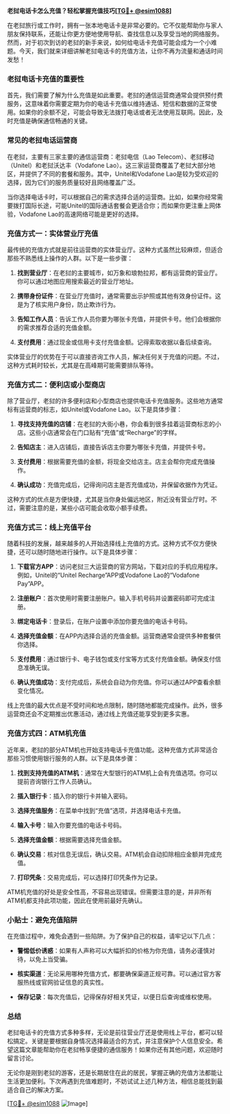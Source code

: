 **老挝电话卡怎么充值？轻松掌握充值技巧[[TG💪+ @esim1088](https://t.me/s/esim1088)]**

在老挝旅行或工作时，拥有一张本地电话卡是非常必要的。它不仅能帮助你与家人朋友保持联系，还能让你更方便地使用导航、查找信息以及享受当地的网络服务。然而，对于初次到访的老挝的新手来说，如何给电话卡充值可能会成为一个小难题。今天，我们就来详细讲解老挝电话卡的充值方法，让你不再为流量和通话时间发愁！

### 老挝电话卡充值的重要性

首先，我们需要了解为什么充值是如此重要。老挝的通信运营商通常会提供预付费服务，这意味着你需要定期为你的电话卡充值以维持通话、短信和数据的正常使用。如果你的余额不足，可能会导致无法拨打电话或者无法使用互联网。因此，及时充值是确保通信畅通的关键。

### 常见的老挝电话运营商

在老挝，主要有三家主要的通信运营商：老挝电信（Lao Telecom）、老挝移动（Unitel）和老挝沃达丰（Vodafone Lao）。这三家运营商覆盖了老挝大部分地区，并提供了不同的套餐和服务。其中，Unitel和Vodafone Lao是较为受欢迎的选择，因为它们的服务质量较好且网络覆盖广泛。

当你选择电话卡时，可以根据自己的需求选择合适的运营商。比如，如果你经常需要拨打国际长途，可能Unitel的国际通话套餐会更适合你；而如果你更注重上网体验，Vodafone Lao的高速网络可能是更好的选择。

### 充值方式一：实体营业厅充值

最传统的充值方式就是前往运营商的实体营业厅。这种方式虽然比较麻烦，但适合那些不熟悉线上操作的人群。以下是一些步骤：

1. **找到营业厅**：在老挝的主要城市，如万象和琅勃拉邦，都有运营商的营业厅。你可以通过地图应用搜索最近的营业厅地址。
   
2. **携带身份证件**：在营业厅充值时，通常需要出示护照或其他有效身份证件。这是为了核实用户身份，防止欺诈行为。

3. **告知工作人员**：告诉工作人员你要为哪张卡充值，并提供卡号。他们会根据你的需求推荐合适的充值金额。

4. **支付费用**：通过现金或信用卡支付充值金额。记得索取收据以备后续查询。

实体营业厅的优势在于可以直接咨询工作人员，解决任何关于充值的问题。不过，这种方式耗时较长，尤其是在高峰期可能需要排队等待。

### 充值方式二：便利店或小型商店

除了营业厅，老挝的许多便利店和小型商店也提供电话卡充值服务。这些地方通常标有运营商的标志，如Unitel或Vodafone Lao。以下是具体步骤：

1. **寻找支持充值的店铺**：在老挝的大街小巷，你会看到很多挂着运营商标志的小店。这些小店通常会在门口贴有“充值”或“Recharge”的字样。

2. **告知店主**：进入店铺后，直接告诉店主你要为哪张卡充值，并提供卡号。

3. **支付费用**：根据需要充值的金额，将现金交给店主。店主会帮你完成充值操作。

4. **确认成功**：充值完成后，记得询问店主是否充值成功，并保留收据作为凭证。

这种方式的优点是方便快捷，尤其是当你身处偏远地区，附近没有营业厅时。不过，需要注意的是，某些小店可能会收取小额手续费。

### 充值方式三：线上充值平台

随着科技的发展，越来越多的人开始选择线上充值的方式。这种方式不仅方便快捷，还可以随时随地进行操作。以下是具体步骤：

1. **下载官方APP**：访问老挝三大运营商的官方网站，下载对应的手机应用程序。例如，Unitel的“Unitel Recharge”APP或Vodafone Lao的“Vodafone Pay”APP。

2. **注册账户**：首次使用时需要注册账户。输入手机号码并设置密码即可完成注册。

3. **绑定电话卡**：登录后，在账户设置中添加你要充值的电话卡号码。

4. **选择充值金额**：在APP内选择合适的充值金额。运营商通常会提供多种套餐供你选择。

5. **支付费用**：通过银行卡、电子钱包或支付宝等方式支付充值金额。确保支付信息准确无误。

6. **确认充值成功**：支付完成后，系统会自动为你充值。你可以通过APP查看余额变化情况。

线上充值的最大优点是不受时间和地点限制，随时随地都能完成操作。此外，很多运营商还会不定期推出优惠活动，通过线上充值还能享受到更多实惠。

### 充值方式四：ATM机充值

近年来，老挝的部分ATM机也开始支持电话卡充值功能。这种充值方式非常适合那些习惯使用银行服务的人群。以下是具体步骤：

1. **找到支持充值的ATM机**：通常在大型银行的ATM机上会有充值选项。你可以提前咨询银行工作人员确认。

2. **插入银行卡**：插入你的银行卡并输入密码。

3. **选择充值服务**：在菜单中找到“充值”选项，并选择电话卡充值。

4. **输入卡号**：输入你要充值的电话卡号码。

5. **选择充值金额**：根据需要选择充值金额。

6. **确认交易**：核对信息无误后，确认交易。ATM机会自动扣除相应金额并完成充值。

7. **打印凭条**：交易完成后，可以选择打印凭条作为记录。

ATM机充值的好处是安全性高，不容易出现错误。但需要注意的是，并非所有ATM机都支持此项功能，因此在使用前最好先确认。

### 小贴士：避免充值陷阱

在充值过程中，难免会遇到一些陷阱。为了保护自己的权益，请牢记以下几点：

- **警惕低价诱惑**：如果有人声称可以大幅折扣的价格为你充值，请务必谨慎对待，以免上当受骗。
  
- **核实渠道**：无论采用哪种充值方式，都要确保渠道正规可靠。可以通过官方客服热线或官网验证信息的真实性。

- **保存记录**：每次充值后，记得保存好相关凭证，以便日后查询或维权使用。

### 总结

老挝电话卡的充值方式多种多样，无论是前往营业厅还是使用线上平台，都可以轻松搞定。关键是要根据自身情况选择最适合的方式，并注意保护个人信息安全。希望这篇文章能帮助你在老挝畅享便捷的通信服务！如果你还有其他问题，欢迎随时留言讨论。

无论你是刚到老挝的游客，还是长期居住在此的居民，掌握正确的充值方法都能让生活更加便利。下次再遇到充值难题时，不妨试试上述几种方法，相信总能找到最适合自己的解决方案。

[[TG💪+ @esim1088](https://t.me/s/esim1088) ![Image](https://i.postimg.cc/4NQfJmqS/Snipaste-2025-05-13-00-14-12.png)]